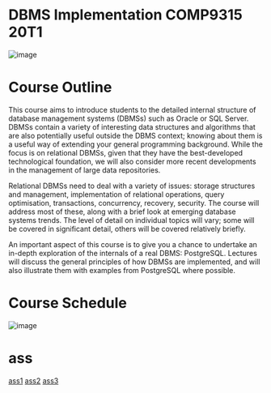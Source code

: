 # DBMS Implementation COMP9315 20T1
![image](https://user-images.githubusercontent.com/65102150/177365013-8dae95b9-34ba-43d7-bd88-367d19ff0d77.png)

# Course Outline
This course aims to introduce students to the detailed internal structure of database management systems (DBMSs) such as Oracle or SQL Server. DBMSs contain a variety of interesting data structures and algorithms that are also potentially useful outside the DBMS context; knowing about them is a useful way of extending your general programming background. While the focus is on relational DBMSs, given that they have the best-developed technological foundation, we will also consider more recent developments in the management of large data repositories.

Relational DBMSs need to deal with a variety of issues: storage structures and management, implementation of relational operations, query optimisation, transactions, concurrency, recovery, security. The course will address most of these, along with a brief look at emerging database systems trends. The level of detail on individual topics will vary; some will be covered in significant detail, others will be covered relatively briefly.

An important aspect of this course is to give you a chance to undertake an in-depth exploration of the internals of a real DBMS: PostgreSQL. Lectures will discuss the general principles of how DBMSs are implemented, and will also illustrate them with examples from PostgreSQL where possible.

# Course Schedule
![image](https://user-images.githubusercontent.com/65102150/177365247-058ccda0-2760-4dfd-920a-63ce3dfa04b4.png)

# ass
[ass1](https://github.com/David-deng-yeah/COMP9135-DBMS-Implementation/tree/ass1)
[ass2](https://github.com/David-deng-yeah/COMP9135-DBMS-Implementation/tree/ass2)
[ass3](https://github.com/David-deng-yeah/COMP9135-DBMS-Implementation/tree/ass3)